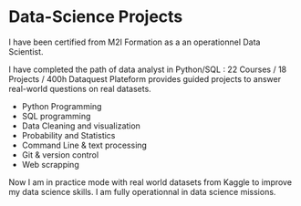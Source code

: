 # Data-Science Projects

I have been certified from M2I Formation as a an operationnel Data Scientist.

I have completed the path of data analyst in Python/SQL : 22 Courses / 18 Projects / 400h
Dataquest Plateform provides guided projects to answer real-world questions on real datasets.

- Python Programming 
- SQL programming
- Data Cleaning and visualization
- Probability and Statistics
- Command Line & text processing
- Git & version control
- Web scrapping

Now I am in practice mode with real world datasets from Kaggle to improve my data science skills.
I am fully operationnal in data science missions.


